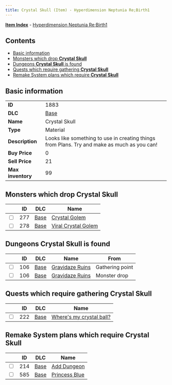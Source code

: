 ```yaml
---
title: Crystal Skull (Item) - Hyperdimension Neptunia Re;Birth1
---
```


[**Item Index**](/neptunia/rb1/item/index.html) - [Hyperdimension Neptunia Re;Birth1](/neptunia/rb1)

## Contents

- [Basic information](#basic-information)
- [Monsters which drop **Crystal Skull**](#monsters-which-drop-crystal-skull)
- [Dungeons **Crystal Skull** is found](#dungeons-crystal-skull-is-found)
- [Quests which require gathering **Crystal Skull**](#quests-which-require-gathering-crystal-skull)
- [Remake System plans which require **Crystal Skull**](#remake-system-plans-which-require-crystal-skull)

## Basic information

|   |   |
| -- | -- |
| **ID** | 1883 |
| **DLC** | [Base](/neptunia/rb1/dlc/1-base.html) |
| **Name** | Crystal Skull |
| **Type** | Material |
| **Description** | Looks like something to use in creating things from Plans. Try and make as much as you can! |
| **Buy Price** | 0 |
| **Sell Price** | 21 |
| **Max inventory** | 99 |


## Monsters which drop **Crystal Skull**

|    | ID | DLC | Name |
| -- | -- | --- | ---- |
| <input type="checkbox" id="rb1-monster-1-277" class="trackbox" /> | 277 | [Base](/neptunia/rb1/dlc/1-base.html) | [Crystal Golem](/neptunia/rb1/monster/1-277-crystal-golem.html) |
| <input type="checkbox" id="rb1-monster-1-278" class="trackbox" /> | 278 | [Base](/neptunia/rb1/dlc/1-base.html) | [Viral Crystal Golem](/neptunia/rb1/monster/1-278-viral-crystal-golem.html) |


## Dungeons **Crystal Skull** is found

|    | ID | DLC | Name | From |
| -- | -- | --- | ---- | ---- |
| <input type="checkbox" id="rb1-dungeon-1-106" class="trackbox" /> | 106 | [Base](/neptunia/rb1/dlc/1-base.html) | [Gravidaze Ruins](/neptunia/rb1/dungeon/1-106-gravidaze-ruins.html) | Gathering point |
| <input type="checkbox" id="rb1-dungeon-1-106" class="trackbox" /> | 106 | [Base](/neptunia/rb1/dlc/1-base.html) | [Gravidaze Ruins](/neptunia/rb1/dungeon/1-106-gravidaze-ruins.html) | Monster drop |


## Quests which require gathering **Crystal Skull**

|    | ID | DLC | Name |
| -- | -- | --- | ---- |
| <input type="checkbox" id="rb1-quest-1-222" class="trackbox" /> | 222 | [Base](/neptunia/rb1/dlc/1-base.html) | [Where's my crystal ball?](/neptunia/rb1/quest/1-222-wheres-my-crystal-ball.html) |


## Remake System plans which require **Crystal Skull**

|    | ID | DLC | Name |
| -- | -- | --- | ---- |
| <input type="checkbox" id="rb1-quest-1-214" class="trackbox" /> | 214 | [Base](/neptunia/rb1/dlc/1-base.html) | [Add Dungeon](/neptunia/rb1/quest/1-214-add-dungeon.html) |
| <input type="checkbox" id="rb1-quest-1-585" class="trackbox" /> | 585 | [Base](/neptunia/rb1/dlc/1-base.html) | [Princess Blue](/neptunia/rb1/quest/1-585-princess-blue.html) |
